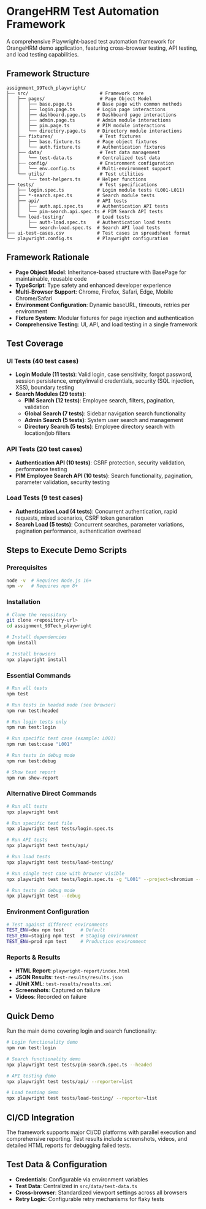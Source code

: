 # OrangeHRM Test Automation Framework

A comprehensive Playwright-based test automation framework for OrangeHRM demo application, featuring cross-browser testing, API testing, and load testing capabilities.

## Framework Structure

```
assignment_99Tech_playwright/
├── src/                          # Framework core
│   ├── pages/                    # Page Object Model
│   │   ├── base.page.ts         # Base page with common methods
│   │   ├── login.page.ts        # Login page interactions
│   │   ├── dashboard.page.ts    # Dashboard page interactions
│   │   ├── admin.page.ts        # Admin module interactions
│   │   ├── pim.page.ts          # PIM module interactions
│   │   └── directory.page.ts    # Directory module interactions
│   ├── fixtures/                 # Test fixtures
│   │   ├── base.fixture.ts      # Page object fixtures
│   │   └── auth.fixture.ts      # Authentication fixtures
│   ├── data/                     # Test data management
│   │   └── test-data.ts         # Centralized test data
│   ├── config/                   # Environment configuration
│   │   └── env.config.ts        # Multi-environment support
│   └── utils/                    # Test utilities
│       └── test-helpers.ts      # Helper functions
├── tests/                        # Test specifications
│   ├── login.spec.ts            # Login module tests (L001-L011)
│   ├── *-search.spec.ts         # Search module tests
│   ├── api/                     # API tests
│   │   ├── auth.api.spec.ts     # Authentication API tests
│   │   └── pim-search.api.spec.ts # PIM Search API tests
│   └── load-testing/            # Load tests
│       ├── auth-load.spec.ts    # Authentication load tests
│       └── search-load.spec.ts  # Search API load tests
├── ui-test-cases.csv            # Test cases in spreadsheet format
└── playwright.config.ts         # Playwright configuration
```

## Framework Rationale

- **Page Object Model**: Inheritance-based structure with BasePage for maintainable, reusable code
- **TypeScript**: Type safety and enhanced developer experience
- **Multi-Browser Support**: Chrome, Firefox, Safari, Edge, Mobile Chrome/Safari
- **Environment Configuration**: Dynamic baseURL, timeouts, retries per environment
- **Fixture System**: Modular fixtures for page injection and authentication
- **Comprehensive Testing**: UI, API, and load testing in a single framework

## Test Coverage

### UI Tests (40 test cases)
- **Login Module (11 tests)**: Valid login, case sensitivity, forgot password, session persistence, empty/invalid credentials, security (SQL injection, XSS), boundary testing
- **Search Modules (29 tests)**:
  - **PIM Search (12 tests)**: Employee search, filters, pagination, validation
  - **Global Search (7 tests)**: Sidebar navigation search functionality
  - **Admin Search (5 tests)**: System user search and management
  - **Directory Search (5 tests)**: Employee directory search with location/job filters

### API Tests (20 test cases)
- **Authentication API (10 tests)**: CSRF protection, security validation, performance testing
- **PIM Employee Search API (10 tests)**: Search functionality, pagination, parameter validation, security testing

### Load Tests (9 test cases)
- **Authentication Load (4 tests)**: Concurrent authentication, rapid requests, mixed scenarios, CSRF token generation
- **Search Load (5 tests)**: Concurrent searches, parameter variations, pagination performance, authentication overhead

## Steps to Execute Demo Scripts

### Prerequisites
```bash
node -v  # Requires Node.js 16+
npm -v   # Requires npm 8+
```

### Installation
```bash
# Clone the repository
git clone <repository-url>
cd assignment_99Tech_playwright

# Install dependencies
npm install

# Install browsers
npx playwright install
```

### Essential Commands

```bash
# Run all tests
npm test

# Run tests in headed mode (see browser)
npm run test:headed

# Run login tests only
npm run test:login

# Run specific test case (example: L001)
npm run test:case "L001"

# Run tests in debug mode
npm run test:debug

# Show test report
npm run show-report
```

### Alternative Direct Commands
```bash
# Run all tests
npx playwright test

# Run specific test file
npx playwright test tests/login.spec.ts

# Run API tests
npx playwright test tests/api/

# Run load tests
npx playwright test tests/load-testing/

# Run single test case with browser visible
npx playwright test tests/login.spec.ts -g "L001" --project=chromium --headed

# Run tests in debug mode
npx playwright test --debug
```

### Environment Configuration
```bash
# Test against different environments
TEST_ENV=dev npm test      # Default
TEST_ENV=staging npm test  # Staging environment
TEST_ENV=prod npm test     # Production environment
```

### Reports & Results
- **HTML Report**: `playwright-report/index.html`
- **JSON Results**: `test-results/results.json`
- **JUnit XML**: `test-results/results.xml`
- **Screenshots**: Captured on failure
- **Videos**: Recorded on failure

## Quick Demo

Run the main demo covering login and search functionality:
```bash
# Login functionality demo
npm run test:login

# Search functionality demo  
npx playwright test tests/pim-search.spec.ts --headed

# API testing demo
npx playwright test tests/api/ --reporter=list

# Load testing demo
npx playwright test tests/load-testing/ --reporter=list
```

## CI/CD Integration

The framework supports major CI/CD platforms with parallel execution and comprehensive reporting. Test results include screenshots, videos, and detailed HTML reports for debugging failed tests.

## Test Data & Configuration

- **Credentials**: Configurable via environment variables
- **Test Data**: Centralized in `src/data/test-data.ts`
- **Cross-browser**: Standardized viewport settings across all browsers
- **Retry Logic**: Configurable retry mechanisms for flaky tests